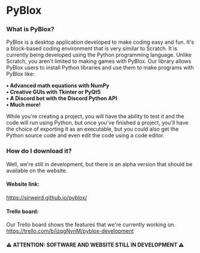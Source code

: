 # PyBlox

### What is PyBlox?
PyBlox is a desktop application developed to make coding easy and fun. It's a block-based coding environment that is very similar to Scratch. It is currently being developed using the Python programming language. Unlike Scratch, you aren't limited to making games with PyBlox. Our library allows PyBlox users to install Python libraries and use them to make programs with PyBlox like:  
  
**• Advanced math equations with NumPy**  
**• Creative GUIs with Tkinter or PyQt5**  
**• A Discord bot with the Discord Python API**  
**• Much more!**  

While you're creating a project, you will have the ability to test it and the code will run using Python, but once you've finished a project, you'll have the choice of exporting it as an executable, but you could also get the Python source code and even edit the code using a code editor.

### How do I download it?
Well, we're still in development, but there is an alpha version that should be available on the website.

#### Website link:
https://sirweird.github.io/pyblox/  

#### Trello board:
Our Trello board shows the features that we're currently working on.  
https://trello.com/b/izqgNvnM/pyblox-development

#### ⚠️ ATTENTION: SOFTWARE AND WEBSITE STILL IN DEVELOPMENT ⚠️
